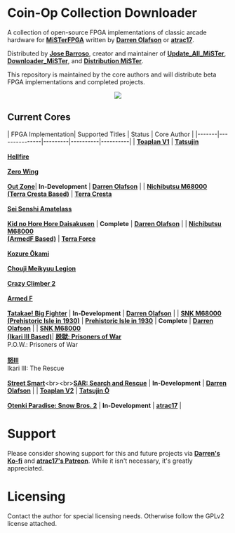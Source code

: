 
# Coin-Op Collection Downloader

A collection of open-source FPGA implementations of classic arcade hardware for [**MiSTerFPGA**](https://github.com/MiSTer-devel/Main_MiSTer/wiki) written by [**Darren Olafson**](https://twitter.com/Darren__O) or [**atrac17**](https://github.com/atrac17). 

Distributed by [**Jose Barroso**](https://github.com/theypsilon/), creator and maintainer of [**Update_All_MiSTer**](https://github.com/theypsilon/Update_All_MiSTer), [**Downloader_MiSTer**](https://github.com/MiSTer-devel/Downloader_MiSTer), and [**Distribution MiSTer**](https://github.com/MiSTer-devel/Distribution_MiSTer). 

This repository is maintained by the core authors and will distribute beta FPGA implementations and completed projects.
<br>
<p align="center">
<img width="" height="" src="https://user-images.githubusercontent.com/32810066/193119551-3e843180-0c63-46eb-a512-15bca039b4c6.png">
</p>

## Current Cores

| FPGA Implementation| Supported Titles | Status  | Core Author |
|-------|---------------|---------|----------|----------|
| [**Toaplan V1**](https://github.com/va7deo/zerowing) | [**Tatsujin**](https://en.wikipedia.org/wiki/Truxton_%28video_game%29)<br><br>[**Hellfire**](https://en.wikipedia.org/wiki/Hellfire_%28video_game%29)<br><br>[**Zero Wing**](https://en.wikipedia.org/wiki/Zero_Wing)<br><br>[**Out Zone**](https://en.wikipedia.org/wiki/Out_Zone)| **In-Development** | [**Darren Olafson**](https://twitter.com/Darren__O) |
| [**Nichibutsu M68000<br>(Terra Cresta Based)**](https://github.com/va7deo/TerraCresta) | [**Terra Cresta**](https://en.wikipedia.org/wiki/Terra_Cresta)<br><br>[**Sei Senshi Amatelass**](https://en.wikipedia.org/wiki/Nihon_Bussan)<br><br>[**Kid no Hore Hore Daisakusen**](https://en.wikipedia.org/wiki/Nihon_Bussan) | **Complete** | [**Darren Olafson**](https://twitter.com/Darren__O) |
| [**Nichibutsu M68000<br>(ArmedF Based)**](https://github.com/va7deo/ArmedF) | [**Terra Force**](https://en.wikipedia.org/wiki/Nihon_Bussan)<br><br>[**Kozure Ōkami**](https://en.wikipedia.org/wiki/Nihon_Bussan)<br><br>[**Chouji Meikyuu Legion**](https://en.wikipedia.org/wiki/Nihon_Bussan)<br><br>[**Crazy Climber 2**](https://en.wikipedia.org/wiki/Nihon_Bussan)<br><br>[**Armed F**](https://en.wikipedia.org/wiki/Formation_Armed_F)<br><br>[**Tatakae! Big Fighter**](https://en.wikipedia.org/wiki/Nihon_Bussan) | **In-Development** | [**Darren Olafson**](https://twitter.com/Darren__O) |
| [**SNK M68000<br>(Prehistoric Isle in 1930)**](https://github.com/va7deo/PrehistoricIsle) | [**Prehistoric Isle in 1930**](https://en.wikipedia.org/wiki/Prehistoric_Isle) | **Complete** | [**Darren Olafson**](https://twitter.com/Darren__O) |
| [**SNK M68000<br>(Ikari III Based)**](https://github.com/va7deo/SNK68)|  [**脱獄: Prisoners of War**](https://en.wikipedia.org/wiki/P.O.W.:_Prisoners_of_War)<br>P.O.W.: Prisoners of War<br><br>[**怒III**](https://en.wikipedia.org/wiki/Ikari_III:_The_Rescue)<br>Ikari III: The Rescue<br><br>[**Street Smart**](https://en.wikipedia.org/wiki/Street_Smart_(video_game))<br><br>[**SAR: Search and Rescue**](http://snk.fandom.com/wiki/SAR:_Search_and_Rescue) | **In-Development** | [**Darren Olafson**](https://twitter.com/Darren__O) |
| [**Toaplan V2**](https://github.com/atrac17/Toaplan2) | [**Tatsujin Ō**](https://en.wikipedia.org/wiki/Truxton_II)<br><br>[**Otenki Paradise: Snow Bros. 2**](https://en.wikipedia.org/wiki/Snow_Bros._2:_With_New_Elves) | **In-Development** | [**atrac17**](https://github.com/atrac17) |

# Support

Please consider showing support for this and future projects via [**Darren's Ko-fi**](https://ko-fi.com/darreno) and [**atrac17's Patreon**](https://www.patreon.com/atrac17). While it isn't necessary, it's greatly appreciated.

# Licensing

Contact the author for special licensing needs. Otherwise follow the GPLv2 license attached.
